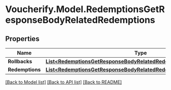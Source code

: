 # Voucherify.Model.RedemptionsGetResponseBodyRelatedRedemptions

## Properties

Name | Type | Description | Notes
------------ | ------------- | ------------- | -------------
**Rollbacks** | [**List&lt;RedemptionsGetResponseBodyRelatedRedemptionsRollbacksItem&gt;**](RedemptionsGetResponseBodyRelatedRedemptionsRollbacksItem.md) |  | [optional] 
**Redemptions** | [**List&lt;RedemptionsGetResponseBodyRelatedRedemptionsRedemptionsItem&gt;**](RedemptionsGetResponseBodyRelatedRedemptionsRedemptionsItem.md) |  | [optional] 

[[Back to Model list]](../../README.md#documentation-for-models) [[Back to API list]](../../README.md#documentation-for-api-endpoints) [[Back to README]](../../README.md)


